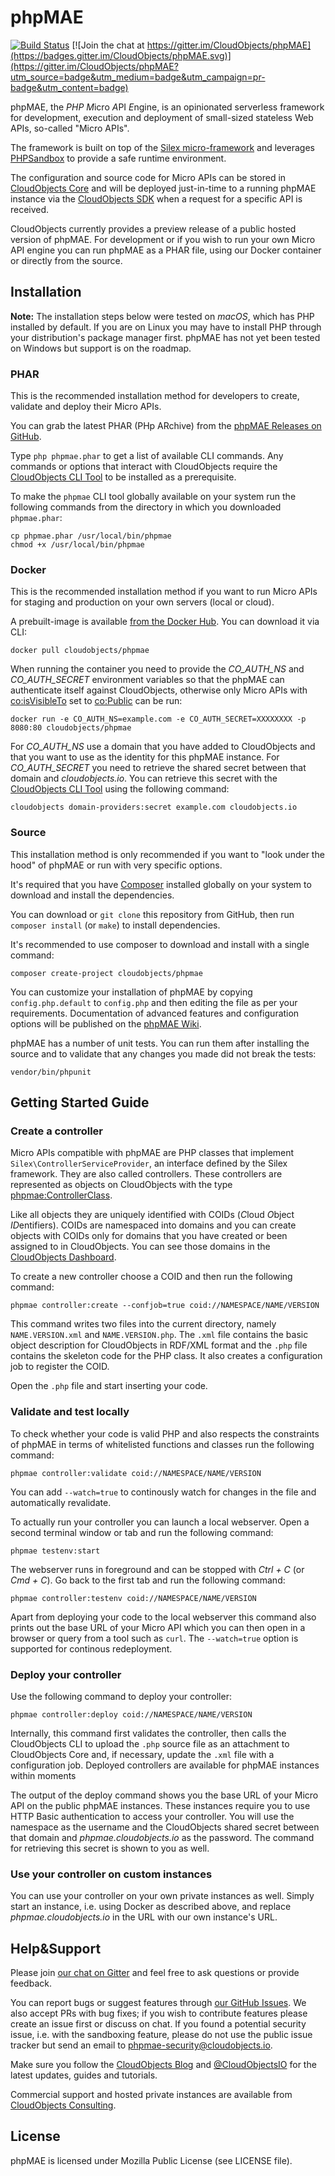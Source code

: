 # phpMAE

[![Build Status](https://travis-ci.org/CloudObjects/phpMAE.svg?branch=master)](https://travis-ci.org/CloudObjects/phpMAE) [![Join the chat at https://gitter.im/CloudObjects/phpMAE](https://badges.gitter.im/CloudObjects/phpMAE.svg)](https://gitter.im/CloudObjects/phpMAE?utm_source=badge&utm_medium=badge&utm_campaign=pr-badge&utm_content=badge)

phpMAE, the *PHP* *M*icro *A*PI *E*ngine, is an opinionated serverless framework for development, execution and deployment of small-sized stateless Web APIs, so-called "Micro APIs".

The framework is built on top of the [Silex micro-framework](https://silex.symfony.com/) and leverages [PHPSandbox](https://phpsandbox.org/) to provide a safe runtime environment.

The configuration and source code for Micro APIs can be stored in [CloudObjects Core](https://cloudobjects.io/) and will be deployed just-in-time to a running phpMAE instance via the [CloudObjects SDK](https://github.com/CloudObjects/CloudObjects-PHP-SDK) when a request for a specific API is received.

CloudObjects currently provides a preview release of a public hosted version of phpMAE. For development or if you wish to run your own Micro API engine you can run phpMAE as a PHAR file, using our Docker container or directly from the source.

## Installation

**Note:** The installation steps below were tested on _macOS_, which has PHP installed by default. If you are on Linux you may have to install PHP through your distribution's package manager first. phpMAE has not yet been tested on Windows but support is on the roadmap.

### PHAR

This is the recommended installation method for developers to create, validate and deploy their Micro APIs.

You can grab the latest PHAR (PHp ARchive) from the [phpMAE Releases on GitHub](https://github.com/CloudObjects/phpMAE/releases).

Type `php phpmae.phar` to get a list of available CLI commands. Any commands or options that interact with CloudObjects require the [CloudObjects CLI Tool](https://cloudobjects.io/clitool) to be installed as a prerequisite.

To make the `phpmae` CLI tool globally available on your system run the following commands from the directory in which you downloaded `phpmae.phar`:

    cp phpmae.phar /usr/local/bin/phpmae
    chmod +x /usr/local/bin/phpmae

### Docker

This is the recommended installation method if you want to run Micro APIs for staging and production on your own servers (local or cloud).

A prebuilt-image is available [from the Docker Hub](https://hub.docker.com/r/cloudobjects/phpmae/). You can download it via CLI:

    docker pull cloudobjects/phpmae

When running the container you need to provide the _CO_AUTH_NS_ and _CO_AUTH_SECRET_ environment variables so that the phpMAE can authenticate itself against CloudObjects, otherwise only Micro APIs with [co:isVisibleTo](https://cloudobjects.io/cloudobjects.io/isVisibleTo) set to [co:Public](https://cloudobjects.io/cloudobjects.io/Public) can be run:

    docker run -e CO_AUTH_NS=example.com -e CO_AUTH_SECRET=XXXXXXXX -p 8080:80 cloudobjects/phpmae

For _CO_AUTH_NS_ use a domain that you have added to CloudObjects and that you want to use as the identity for this phpMAE instance. For _CO_AUTH_SECRET_ you need to retrieve the shared secret between that domain and _cloudobjects.io_. You can retrieve this secret with the [CloudObjects CLI Tool](https://cloudobjects.io/clitool) using the following command:

    cloudobjects domain-providers:secret example.com cloudobjects.io

### Source

This installation method is only recommended if you want to "look under the hood" of phpMAE or run with very specific options.

It's required that you have [Composer](https://getcomposer.org) installed globally on your system to download and install the dependencies.

You can download or `git clone` this repository from GitHub, then run `composer install` (or `make`) to install dependencies.

It's recommended to use composer to download and install with a single command:

    composer create-project cloudobjects/phpmae

You can customize your installation of phpMAE by copying `config.php.default` to `config.php` and then editing the file as per your requirements. Documentation of advanced features and configuration options will be published on the [phpMAE Wiki](https://github.com/CloudObjects/phpMAE/wiki).

phpMAE has a number of unit tests. You can run them after installing the source and to validate that any changes you made did not break the tests:

    vendor/bin/phpunit

## Getting Started Guide

### Create a controller

Micro APIs compatible with phpMAE are PHP classes that implement `Silex\ControllerServiceProvider`, an interface defined by the Silex framework. They are also called controllers. These controllers are represented as objects on CloudObjects with the type [phpmae:ControllerClass](https://cloudobjects.io/phpmae.cloudobjects.io/ControllerClass).

Like all objects they are uniquely identified with COIDs (*C*loud *O*bject *ID*entifiers). COIDs are namespaced into domains and you can create objects with COIDs only for domains that you have created or been assigned to in CloudObjects. You can see those domains in the [CloudObjects Dashboard](https://cloudobjects.io/dashboard).

To create a new controller choose a COID and then run the following command:

    phpmae controller:create --confjob=true coid://NAMESPACE/NAME/VERSION

This command writes two files into the current directory, namely `NAME.VERSION.xml` and `NAME.VERSION.php`. The `.xml` file contains the basic object description for CloudObjects in RDF/XML format and the `.php` file contains the skeleton code for the PHP class. It also creates a configuration job to register the COID.

Open the `.php` file and start inserting your code.

### Validate and test locally

To check whether your code is valid PHP and also respects the constraints of phpMAE in terms of whitelisted functions and classes run the following command:

    phpmae controller:validate coid://NAMESPACE/NAME/VERSION

You can add `--watch=true` to continously watch for changes in the file and automatically revalidate.

To actually run your controller you can launch a local webserver. Open a second terminal window or tab and run the following command:

    phpmae testenv:start

The webserver runs in foreground and can be stopped with _Ctrl + C_ (or _Cmd + C_). Go back to the first tab and run the following command:

    phpmae controller:testenv coid://NAMESPACE/NAME/VERSION

Apart from deploying your code to the local webserver this command also prints out the base URL of your Micro API which you can then open in a browser or query from a tool such as `curl`. The `--watch=true` option is supported for continous redeployment.

### Deploy your controller

Use the following command to deploy your controller:

    phpmae controller:deploy coid://NAMESPACE/NAME/VERSION

Internally, this command first validates the controller, then calls the CloudObjects CLI to upload the `.php` source file as an attachment to CloudObjects Core and, if necessary, update the `.xml` file with a configuration job. Deployed controllers are available for phpMAE instances within moments

The output of the deploy command shows you the base URL of your Micro API on the public phpMAE instances. These instances require you to use HTTP Basic authentication to access your controller. You will use the namespace as the username and the CloudObjects shared secret between that domain and _phpmae.cloudobjects.io_ as the password. The command for retrieving this secret is shown to you as well.

### Use your controller on custom instances

You can use your controller on your own private instances as well. Simply start an instance, i.e. using Docker as described above, and replace _phpmae.cloudobjects.io_ in the URL with our own instance's URL.

## Help&Support

Please join [our chat on Gitter](https://gitter.im/CloudObjects/phpMAE) and feel free to ask questions or provide feedback.

You can report bugs or suggest features through [our GitHub Issues](https://github.com/CloudObjects/phpMAE/issues). We also accept PRs with bug fixes; if you wish to contribute features please create an issue first or discuss on chat. If you found a potential security issue, i.e. with the sandboxing feature, please do not use the public issue tracker but send an email to phpmae-security@cloudobjects.io.

Make sure you follow the [CloudObjects Blog](https://blog.cloudobjects.io/) and [@CloudObjectsIO](https://twitter.com/CloudObjectsIO) for the latest updates, guides and tutorials.

Commercial support and hosted private instances are available from [CloudObjects Consulting](https://cloudobjects.io/consulting).

## License

phpMAE is licensed under Mozilla Public License (see LICENSE file).